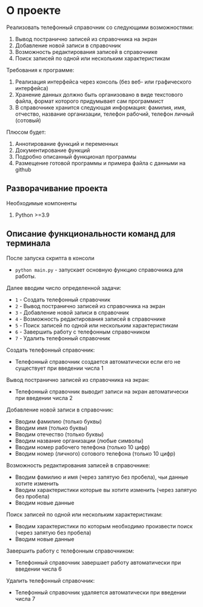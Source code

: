 # О проекте
Реализовать телефонный справочник со следующими возможностями:
1. Вывод постранично записей из справочника на экран
2. Добавление новой записи в справочник
3. Возможность редактирования записей в справочнике
4. Поиск записей по одной или нескольким характеристикам

Требования к программе:
1. Реализация интерфейса через консоль (без веб- или графического интерфейса)
2. Хранение данных должно быть организовано в виде текстового файла, формат которого придумывает сам программист
3. В справочнике хранится следующая информация: фамилия, имя, отчество, название организации, телефон рабочий, телефон личный (сотовый)

Плюсом будет:
1. Аннотирование функций и переменных
2. Документирование функций
3. Подробно описанный функционал программы
4. Размещение готовой программы и примера файла с данными на github


## Разворачивание проекта

Необходимые компоненты
1. Python >=3.9

## Описание функциональности команд для терминала

После запуска скрипта в консоли
- `python main.py` - запускает основную функцию справочника для работы.

Далее вводим число определенной задачи:
- `1` - Создать телефонный справочник  
- `2` - Вывод постранично записей из справочника на экран 
- `3` - Добавление новой записи в справочник 
- `4` - Возможность редактирования записей в справочнике 
- `5` - Поиск записей по одной или нескольким характеристикам 
- `6` - Завершить работу с телефонным справочником
- `7` - Удалить телефонный справочник 

Создать телефонный справочник:
- Телефонный справочник создается автоматически если его не существует при введении числа 1

Вывод постранично записей из справочника на экран:
- Телефонный справочник выводит записи на экран автоматически при введении числа 2

Добавление новой записи в справочник:
- Вводим фамилию (только буквы)
- Вводим имя  (только буквы)
- Вводим отечество (только буквы)
- Вводим название организации (любые символы)
- Вводим номер рабочего телефона (только 10 цифр)
- Вводим номер (личного) сотового телефона (только 10 цифр)

Возможность редактирования записей в справочнике:
- Вводим фамилию и имя (через запятую без пробела), чьи данные хотите изменить
- Вводим характеристики которые вы хотите изменить (через запятую без пробела)
- Вводим новые данные

Поиск записей по одной или нескольким характеристикам:
- Вводим характеристики по которым необходимо произвести поиск (через запятую без пробела)
- Вводим новые данные

Завершить работу с телефонным справочником:
- Телефонный справочник завершает работу автоматически при введении числа 6

Удалить телефонный справочник:
- Телефонный справочник удаляется автоматически при введении числа 7


